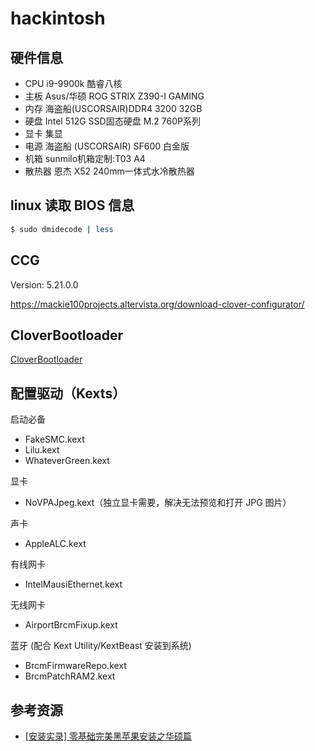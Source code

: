 # hackintosh

## 硬件信息

* CPU    i9-9900k 酷睿八核
* 主板    Asus/华硕 ROG STRIX Z390-I GAMING  
* 内存    海盗船(USCORSAIR)DDR4 3200 32GB
* 硬盘    Intel 512G  SSD固态硬盘 M.2 760P系列 
* 显卡    集显
* 电源    海盗船 (USCORSAIR) SF600 白金版
* 机箱    sunmilo机箱定制:T03 A4
* 散热器  恩杰 X52 240mm一体式水冷散热器

## linux 读取 BIOS 信息

```sh
$ sudo dmidecode | less
```

## CCG

Version: 5.21.0.0

https://mackie100projects.altervista.org/download-clover-configurator/

## CloverBootloader

[CloverBootloader](https://github.com/CloverHackyColor/CloverBootloader)

## 配置驱动（Kexts）

启动必备

* FakeSMC.kext
* Lilu.kext
* WhateverGreen.kext

显卡
* NoVPAJpeg.kext（独立显卡需要，解决无法预览和打开 JPG 图片）

声卡
* AppleALC.kext

有线网卡
* IntelMausiEthernet.kext

无线网卡
* AirportBrcmFixup.kext

蓝牙 (配合 Kext Utility/KextBeast 安装到系统)
* BrcmFirmwareRepo.kext
* BrcmPatchRAM2.kext

## 参考资源

* [\[安装实录\] 零基础完美黑苹果安装之华硕篇](https://zhuanlan.zhihu.com/p/55991446)
